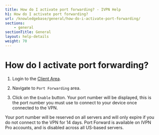 ```yaml
---
title: How do I activate port forwarding? - IVPN Help
h1: How do I activate port forwarding?
url: /knowledgebase/general/how-do-i-activate-port-forwarding/
sections:
    - general
sectionTitle: General
layout: help-details
weight: 70
---
```

# How do I activate port forwarding?

1. Login to the [Client Area](/account/login/).

2. Navigate to `Port Forwarding` area.

4. Click on the `Enable` button. Your port number will be displayed, this is the port number you must use to connect to your device once connected to the VPN.

<div markdown="1" class="notice notice--info">
Your port number will be reserved on all servers and will only expire if you do not connect to the VPN for 14 days. Port Forward is available on IVPN Pro accounts, and is disabled across all US-based servers.
</div>
